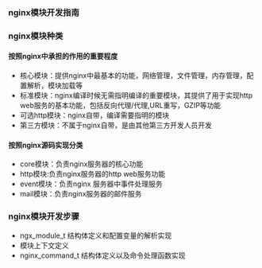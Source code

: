 ### nginx模块开发指南

### nginx模块种类
#### 按照nginx中承担的作用的重要程度
- 核心模块：提供nginx中最基本的功能，网络管理，文件管理，内存管理，配置解析，模块加载等
- 标准模块：nginx编译时候无需指明编译的重要模块，其提供了用于实现http web服务的基本功能，包括反向代理/代理,URL重写，GZIP等功能
- 可选http模块：nginx自带，编译需要指明的模块
- 第三方模块：不属于nginx自带，是由其他第三方开发人员开发

#### 按照nginx源码实现分类

- core模块：负责nginx服务器的核心功能
- http模块:负责nginx服务器的http web服务功能
- event模块：负责nginx 服务器中事件处理服务
- mail模块：负责nginx服务器的邮件服务

### nginx模块开发步骤

- ngx_module_t 结构体定义和配置变量的解析实现
- 模块上下文定义
- nginx_command_t 结构体定义以及命令处理函数实现

